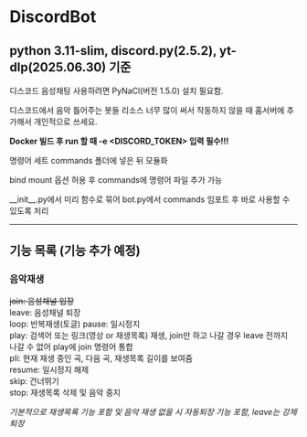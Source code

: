 # DiscordBot
## python 3.11-slim, discord.py(2.5.2), yt-dlp(2025.06.30) 기준  

디스코드 음성채팅 사용하려면 PyNaCl(버전 1.5.0) 설치 필요함.  

디스코드에서 음악 틀어주는 봇들 리소스 너무 많이 써서 작동하지 않을 때 홈서버에 추가해서 개인적으로 쓰세요.

**Docker 빌드 후 run 할 때 -e <DISCORD_TOKEN> 입력 필수!!!**

명령어 세트 commands 폴더에 넣은 뒤 모듈화  

bind mount 옵션 허용 후 commands에 명령어 파일 추가 가능  

\_\_init\_\_.py에서 미리 함수로 묶어 bot.py에서 commands 임포트 후 바로 사용할 수 있도록 처리

---
## 기능 목록 (기능 추가 예정)
### 음악재생
~~join: 음성채널 입장~~  
leave: 음성채널 퇴장  
loop: 반복재생(토글)
pause: 일시정지  
play: 검색어 또는 링크(영상 or 재생목록) 재생, join만 하고 나갈 경우 leave 전까지 나갈 수 없어 play에 join 명령어 통합  
pli: 현재 재생 중인 곡, 다음 곡, 재생목록 길이를 보여줌  
resume: 일시정지 해제  
skip: 건너뛰기  
stop: 재생목록 삭제 및 음악 중지  

_기본적으로 재생목록 기능 포함 및 음악 재생 없을 시 자동퇴장 기능 포함, leave는 강제퇴장_  
